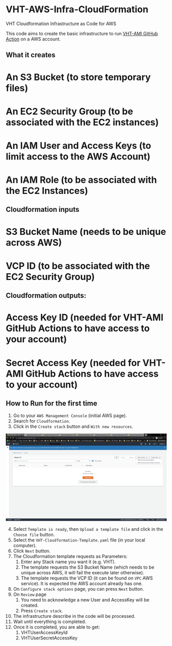 # VHT-AWS-Infra-CloudFormation
VHT Cloudformation Infrastructure as Code for AWS

This code aims to create the basic infrastructure to run [VHT-AMI GitHub Action](https://github.com/ARM-software/VHT-AMI) on a AWS account.

## What it creates
# An S3 Bucket (to store temporary files)
# An EC2 Security Group (to be associated with the EC2 instances)
# An IAM User and Access Keys (to limit access to the AWS Account)
# An IAM Role (to be associated with the EC2 Instances)

## Cloudformation inputs
# S3 Bucket Name (needs to be unique across AWS)
# VCP ID (to be associated with the EC2 Security Group)

## Cloudformation outputs:
# Access Key ID (needed for VHT-AMI GitHub Actions to have access to your account)
# Secret Access Key (needed for VHT-AMI GitHub Actions to have access to your account)

## How to Run for the first time
1. Go to your `AWS Management Console` (initial AWS page).
2. Search for `Cloudformation`.
3. Click in the `Create stack` button and `With new resources`.

![](images/Cloudformation_1.PNG)

4. Select `Template is ready`, then `Upload a template file` and click in the `Choose file` button.
5. Select the `VHT-Cloudformation-Template.yaml` file (in your local computer).
6. Click `Next` button.
7. The Cloudformation template requests as Parameters:
    1. Enter any Stack name you want it (e.g. VHT).
    2. The template requests the S3 Bucket Name (which needs to be unique across AWS, it will fail the execute later otherwise).
    3. The template requests the VCP ID (it can be found on `VPC` AWS service). It is expected the AWS account already has one.
8. On `Configure stack options` page, you can press `Next` button.
9. On `Review` page
    1. You need to acknowledge a new User and AccessKey will be created.
    2. Press `Create stack`.
10. The infrastructure describe in the code will be processed.
11. Wait until everything is completed.
12. Once it is completed, you are able to get:
    1. VHTUserAccessKeyId
    2. VHTUserSecretAccessKey
